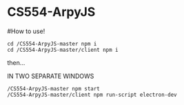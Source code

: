 # CS554-ArpyJS

#How to use!

```
cd /CS554-ArpyJS-master npm i
cd /CS554-ArpyJS-master/client npm i
```

then...

IN TWO SEPARATE WINDOWS

```
/CS554-ArpyJS-master npm start
/CS554-ArpyJS-master/client npm run-script electron-dev
```
